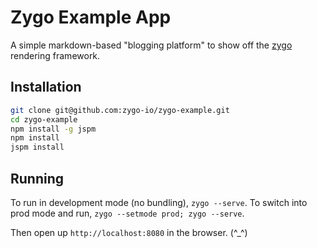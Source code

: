 # Zygo Example App
A simple markdown-based "blogging platform" to show off the [zygo](https://github.com/zygo-io/zygo) rendering framework.

## Installation
```sh
git clone git@github.com:zygo-io/zygo-example.git
cd zygo-example
npm install -g jspm
npm install
jspm install
```

## Running
To run in development mode (no bundling), `zygo --serve`.
To switch into prod mode and run, `zygo --setmode prod; zygo --serve`.

Then open up `http://localhost:8080` in the browser. (^_^)
